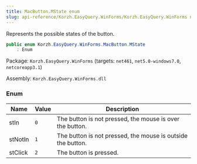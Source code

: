 ```yaml
---
title: MacButton.MState enum
slug: api-reference/Korzh.EasyQuery.WinForms/Korzh.EasyQuery.WinForms namespace/macbutton-mstate-enum
---
```



Represents the possible states of the button.
```csharp
public enum Korzh.EasyQuery.WinForms.MacButton.MState
    : Enum

```
Package: `Korzh.EasyQuery.WinForms` (targets: `net461`, `net5.0-windows7.0`, `netcoreapp3.1`)

Assembly: `Korzh.EasyQuery.WinForms.dll`

### Enum

| Name | Value | Description | 
| --- | --- | --- | 
| stIn | `0` | The button is not pressed, the mouse is over the button. | 
| stNotIn | `1` | The button is not pressed, the mouse is outside the button. | 
| stClick | `2` | The button is pressed. |